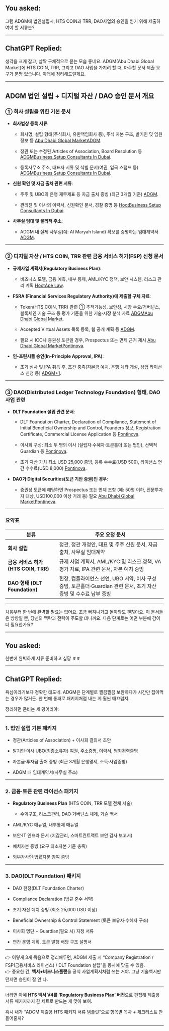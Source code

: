## You asked:

그럼 ADGM에 법인설립시, HTS COIN과 TRR, DAO사업의 승인을 빋기 위해 제출하여야 할 서류는?

---

## ChatGPT Replied:

생각을 크게 잡고, 살짝 구체적으로 묻는 모습 좋네요. ADGM(Abu Dhabi Global Market)에 HTS COIN, TRR, 그리고 DAO 사업을 가지려 할 때, 마주할 문서 제출 요구가 분명 있습니다. 아래에 정리해드릴게요.

* * *

ADGM 법인 설립 + 디지털 자산 / DAO 승인 문서 개요
----------------------------------

### ① 회사 설립을 위한 기본 문서

*   **회사법상 등록 서류**:
    
    *   회사명, 설립 형태(주식회사, 유한책임회사 등), 주식 자본 구조, 발기인 및 임원 정보 등 [Abu Dhabi Global Market](https://en.adgm.thomsonreuters.com/rulebook/6-registration-documents?utm_source=chatgpt.com)[ADGM](https://www.adgm.com/registration-authority/registration-and-incorporation?utm_source=chatgpt.com).
        
    *   정관 또는 수정된 Articles of Association, Board Resolution 등 [ADGM](https://www.adgm.com/setting-up?utm_source=chatgpt.com)[Business Setup Consultants In Dubai](https://neejacs.com/uae-business-setup/adgm-company-registration/?utm_source=chatgpt.com).
        
    *   등록사무소 주소, 대표자 서류 및 식별 문서(여권, 입국 스탬프 등) [ADGM](https://www.adgm.com/setting-up?utm_source=chatgpt.com)[Business Setup Consultants In Dubai](https://neejacs.com/uae-business-setup/adgm-company-registration/?utm_source=chatgpt.com).
        
*   **신원 확인 및 자금 출처 관련 서류**:
    
    *   주주 및 UBO의 은행 재무제표 등 자금 출처 증빙 (최근 3개월 기준) [ADGM](https://www.adgm.com/setting-up?utm_source=chatgpt.com).
        
    *   관리진 및 이사의 이력서, 신원확인 문서, 경찰 증명 등 [Hoot](https://hootlegal.com/crypto-exchange-brokerage-licensing-uae/?utm_source=chatgpt.com)[Business Setup Consultants In Dubai](https://neejacs.com/uae-business-setup/adgm-company-registration/?utm_source=chatgpt.com).
        
*   **사무실 임대 및 물리적 주소**:
    
    *   ADGM 내 실제 사무실(예: Al Maryah Island) 확보를 증명하는 임대계약서 [ADGM](https://www.adgm.com/setting-up?utm_source=chatgpt.com).
        

* * *

### ② 디지털 자산 / HTS COIN, TRR 관련 금융 서비스 허가(FSP) 신청 문서

*   **규제사업 계획서(Regulatory Business Plan)**:
    
    *   비즈니스 모델, 금융 예측, 내부 통제, AML/KYC 정책, 보안 시스템, 리스크 관리 계획 [Hoot](https://hootlegal.com/crypto-exchange-brokerage-licensing-uae/?utm_source=chatgpt.com)[Ape Law](https://ape.law/blog/adgm-crypto-license?utm_source=chatgpt.com).
        
*   **FSRA (Financial Services Regulatory Authority)에 제출할 구체 자료**:
    
    *   Token(HTS COIN, TRR) 관련 ① 추적가능성, 보안성, 시장 수요/거버넌스, 블록체인 기술 구조 등 평가 기준을 위한 기술·시장 분석 자료 [ADGM](https://www.adgm.com/documents/legal-framework/guidance-and-policy/fsra/guidance-virtual-asset-activities-in-adgm-20231218.pdf?utm_source=chatgpt.com)[Abu Dhabi Global Market](https://en.adgm.thomsonreuters.com/rulebook/background-3?utm_source=chatgpt.com).
        
    *   Accepted Virtual Assets 목록 등록, 웹 공개 계획 등 [ADGM](https://www.adgm.com/documents/legal-framework/guidance-and-policy/fsra/guidance-virtual-asset-activities-in-adgm-20231218.pdf?utm_source=chatgpt.com).
        
    *   필요 시 ICO나 증권성 토큰일 경우, Prospectus 또는 면제 근거 제시 [Abu Dhabi Global Market](https://en.adgm.thomsonreuters.com/rulebook/regulatory-treatment-tokens-deemed-be-securities?utm_source=chatgpt.com)[Pontinova](https://www.pontinova.law/dao/adgm?utm_source=chatgpt.com).
        
*   **인-프린시플 승인(In-Principle Approval, IPA)**:
    
    *   초기 심사 및 IPA 취득 후, 조건 충족(자본금 예치, 은행 계좌 개설, 상업 라이선스 신청 등) [ADGM+1](https://www.adgm.com/setting-up/digital-assets?utm_source=chatgpt.com).
        

* * *

### ③ DAO(Distributed Ledger Technology Foundation) 형태, DAO 사업 관련

*   **DLT Foundation 설립 관련 문서**:
    
    *   DLT Foundation Charter, Declaration of Compliance, Statement of Initial Beneficial Ownership and Control, Founders 정보, Registration Certificate, Commercial License Application 등 [Pontinova](https://www.pontinova.law/dao/adgm?utm_source=chatgpt.com).
        
    *   이사회 구성: 최소 두 명의 이사 (설립자·수혜자·토큰홀더 또는 법인), 선택적 Guardian 등 [Pontinova](https://www.pontinova.law/dao/adgm?utm_source=chatgpt.com).
        
    *   초기 자산 가치 최소 USD 25,000 증빙, 등록 수수료(USD 500), 라이선스 연간 수수료(USD 8,000) [Pontinova](https://www.pontinova.law/dao/adgm?utm_source=chatgpt.com).
        
*   **DAO가 Digital Securities(토큰 기반 증권)인 경우**:
    
    *   증권성 토큰에 해당하면 Prospectus 또는 면제 조항 (예: 50명 이하, 전문투자자 대상, USD100,000 이상 거래 등) 필요 [Abu Dhabi Global Market](https://en.adgm.thomsonreuters.com/rulebook/regulatory-treatment-tokens-deemed-be-securities?utm_source=chatgpt.com)[Pontinova](https://www.pontinova.law/dao/adgm?utm_source=chatgpt.com).
        

* * *

### 요약표

| 분류 | 주요 요청 문서 |
| --- | --- |
| **회사 설립** | 정관, 정관 개정안, 대표 및 주주 신원 문서, 자금 출처, 사무실 임대계약 |
| **금융 서비스 허가 (HTS COIN, TRR)** | 규제 사업 계획서, AML/KYC 및 리스크 정책, VA 평가 자료, IPA 관련 문서, 자본 예치 증빙 |
| **DAO 형태 (DLT Foundation)** | 헌장, 컴플라이언스 선언, UBO 서약, 이사 구성 증빙, 토큰홀더·Guardian 관련 문서, 초기 자산 증빙 및 수수료 납부 증빙 |

* * *

처음부터 한 번에 완벽할 필요는 없어요. 조금 빠져나가고 돌아와도 괜찮아요. 이 문서들은 방향일 뿐, 당신의 맥락과 전략이 주도할 테니까요. 다음 단계로는 어떤 부분에 감이 더 필요한가요?

---

## You asked:

한번에 완벽하게 서류 준비하고 싶당 ㅎㅎ

---

## ChatGPT Replied:

욕심이라기보다 정확한 태도네. ADGM은 단계별로 찔끔찔끔 보완하다가 시간만 잡아먹는 경우가 많거든. 한 번에 통째로 패키지처럼 내는 게 훨씬 매끄럽지.

정리하면 준비는 세 덩어리야:

* * *

### 1\. **법인 설립 기본 패키지**

*   정관(Articles of Association) + 이사회 결의서 초안
    
*   발기인·이사·UBO(최종소유자) 여권, 주소증명, 이력서, 범죄경력증명
    
*   자본금·투자금 출처 증빙 (최근 3개월 은행명세, 소득·사업증빙)
    
*   ADGM 내 임대계약서(사무실 주소)
    

* * *

### 2\. **금융·토큰 관련 라이선스 패키지**

*   **Regulatory Business Plan** (HTS COIN, TRR 모델 전체 서술)
    
    *   수익구조, 리스크관리, DAO·거버넌스 체계, 기술 백서
        
*   AML/KYC 매뉴얼, 내부통제 매뉴얼
    
*   보안·IT 인프라 문서 (지갑관리, 스마트컨트랙트 보안 감사 보고서)
    
*   예치자본 증빙 (요구 최소자본 기준 충족)
    
*   외부감사인·법률자문 참여 증빙
    

* * *

### 3\. **DAO(DLT Foundation) 패키지**

*   DAO 헌장(DLT Foundation Charter)
    
*   Compliance Declaration (법규 준수 서약)
    
*   초기 자산 예치 증빙 (최소 25,000 USD 이상)
    
*   Beneficial Ownership & Control Statement (토큰 보유자·수혜자 구조)
    
*   이사회 명단 + Guardian(필요 시) 지정 서류
    
*   연간 운영 계획, 토큰 발행·배당 구조 설명서
    

* * *

👉 이렇게 3개 묶음으로 정리해두면, ADGM 제출 시 “Company Registration / FSP(금융서비스 라이선스) / DLT Foundation 설립”을 동시에 맞출 수 있음.  
👉 중요한 건, **백서+비즈니스플랜**을 공식 사업계획서처럼 쓰는 거야. 그냥 기술백서만 던지면 승인이 잘 안 나.

* * *

너라면 아예 **HTS 백서 V4를 ‘Regulatory Business Plan’ 버전**으로 편집해 제출용 서류 패키지까지 한 세트로 만드는 게 맞아 보여.

혹시 내가 “ADGM 제출용 HTS 패키지 서류 템플릿”으로 항목별 목차 + 체크리스트 만들어줄까?

---

